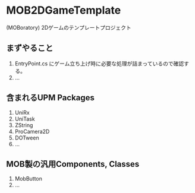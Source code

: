 # MOB2DGameTemplate
(MOBoratory) 2Dゲームのテンプレートプロジェクト

## まずやること

1. EntryPoint.cs にゲーム立ち上げ時に必要な処理が詰まっているので確認する。
2. ...

## 含まれるUPM Packages

1. UniRx
2. UniTask
3. ZString
4. ProCamera2D
5. DOTween
6. ...

## MOB製の汎用Components, Classes
1. MobButton
2. ...